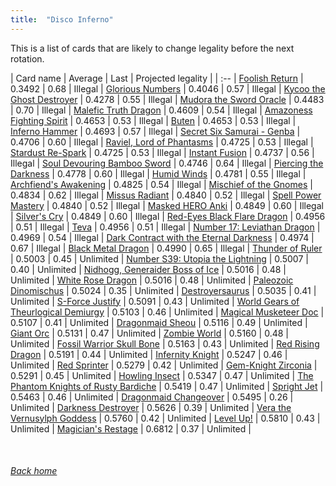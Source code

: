 ```yaml
---
title:  "Disco Inferno"
---
```


This is a list of cards that are likely to change legality before the next rotation.

| Card name | Average | Last | Projected legality |
| :-- |
[Foolish Return](https://db.ygoprodeck.com/card/?search=Foolish%20Return) | 0.3492 | 0.68 | Illegal |
[Glorious Numbers](https://db.ygoprodeck.com/card/?search=Glorious%20Numbers) | 0.4046 | 0.57 | Illegal |
[Kycoo the Ghost Destroyer](https://db.ygoprodeck.com/card/?search=Kycoo%20the%20Ghost%20Destroyer) | 0.4278 | 0.55 | Illegal |
[Mudora the Sword Oracle](https://db.ygoprodeck.com/card/?search=Mudora%20the%20Sword%20Oracle) | 0.4483 | 0.70 | Illegal |
[Malefic Truth Dragon](https://db.ygoprodeck.com/card/?search=Malefic%20Truth%20Dragon) | 0.4609 | 0.54 | Illegal |
[Amazoness Fighting Spirit](https://db.ygoprodeck.com/card/?search=Amazoness%20Fighting%20Spirit) | 0.4653 | 0.53 | Illegal |
[Buten](https://db.ygoprodeck.com/card/?search=Buten) | 0.4653 | 0.53 | Illegal |
[Inferno Hammer](https://db.ygoprodeck.com/card/?search=Inferno%20Hammer) | 0.4693 | 0.57 | Illegal |
[Secret Six Samurai - Genba](https://db.ygoprodeck.com/card/?search=Secret%20Six%20Samurai%20-%20Genba) | 0.4706 | 0.60 | Illegal |
[Raviel, Lord of Phantasms](https://db.ygoprodeck.com/card/?search=Raviel,%20Lord%20of%20Phantasms) | 0.4725 | 0.53 | Illegal |
[Stardust Re-Spark](https://db.ygoprodeck.com/card/?search=Stardust%20Re-Spark) | 0.4725 | 0.53 | Illegal |
[Instant Fusion](https://db.ygoprodeck.com/card/?search=Instant%20Fusion) | 0.4737 | 0.56 | Illegal |
[Soul Devouring Bamboo Sword](https://db.ygoprodeck.com/card/?search=Soul%20Devouring%20Bamboo%20Sword) | 0.4746 | 0.64 | Illegal |
[Piercing the Darkness](https://db.ygoprodeck.com/card/?search=Piercing%20the%20Darkness) | 0.4778 | 0.60 | Illegal |
[Humid Winds](https://db.ygoprodeck.com/card/?search=Humid%20Winds) | 0.4781 | 0.55 | Illegal |
[Archfiend's Awakening](https://db.ygoprodeck.com/card/?search=Archfiend's%20Awakening) | 0.4825 | 0.54 | Illegal |
[Mischief of the Gnomes](https://db.ygoprodeck.com/card/?search=Mischief%20of%20the%20Gnomes) | 0.4834 | 0.62 | Illegal |
[Missus Radiant](https://db.ygoprodeck.com/card/?search=Missus%20Radiant) | 0.4840 | 0.52 | Illegal |
[Spell Power Mastery](https://db.ygoprodeck.com/card/?search=Spell%20Power%20Mastery) | 0.4840 | 0.52 | Illegal |
[Masked HERO Anki](https://db.ygoprodeck.com/card/?search=Masked%20HERO%20Anki) | 0.4849 | 0.60 | Illegal |
[Silver's Cry](https://db.ygoprodeck.com/card/?search=Silver's%20Cry) | 0.4849 | 0.60 | Illegal |
[Red-Eyes Black Flare Dragon](https://db.ygoprodeck.com/card/?search=Red-Eyes%20Black%20Flare%20Dragon) | 0.4956 | 0.51 | Illegal |
[Teva](https://db.ygoprodeck.com/card/?search=Teva) | 0.4956 | 0.51 | Illegal |
[Number 17: Leviathan Dragon](https://db.ygoprodeck.com/card/?search=Number%2017:%20Leviathan%20Dragon) | 0.4969 | 0.54 | Illegal |
[Dark Contract with the Eternal Darkness](https://db.ygoprodeck.com/card/?search=Dark%20Contract%20with%20the%20Eternal%20Darkness) | 0.4974 | 0.67 | Illegal |
[Black Metal Dragon](https://db.ygoprodeck.com/card/?search=Black%20Metal%20Dragon) | 0.4990 | 0.65 | Illegal |
[Thunder of Ruler](https://db.ygoprodeck.com/card/?search=Thunder%20of%20Ruler) | 0.5003 | 0.45 | Unlimited |
[Number S39: Utopia the Lightning](https://db.ygoprodeck.com/card/?search=Number%20S39:%20Utopia%20the%20Lightning) | 0.5007 | 0.40 | Unlimited |
[Nidhogg, Generaider Boss of Ice](https://db.ygoprodeck.com/card/?search=Nidhogg,%20Generaider%20Boss%20of%20Ice) | 0.5016 | 0.48 | Unlimited |
[White Rose Dragon](https://db.ygoprodeck.com/card/?search=White%20Rose%20Dragon) | 0.5016 | 0.48 | Unlimited |
[Paleozoic Dinomischus](https://db.ygoprodeck.com/card/?search=Paleozoic%20Dinomischus) | 0.5024 | 0.35 | Unlimited |
[Destroyersaurus](https://db.ygoprodeck.com/card/?search=Destroyersaurus) | 0.5035 | 0.41 | Unlimited |
[S-Force Justify](https://db.ygoprodeck.com/card/?search=S-Force%20Justify) | 0.5091 | 0.43 | Unlimited |
[World Gears of Theurlogical Demiurgy](https://db.ygoprodeck.com/card/?search=World%20Gears%20of%20Theurlogical%20Demiurgy) | 0.5103 | 0.46 | Unlimited |
[Magical Musketeer Doc](https://db.ygoprodeck.com/card/?search=Magical%20Musketeer%20Doc) | 0.5107 | 0.41 | Unlimited |
[Dragonmaid Sheou](https://db.ygoprodeck.com/card/?search=Dragonmaid%20Sheou) | 0.5116 | 0.49 | Unlimited |
[Giant Orc](https://db.ygoprodeck.com/card/?search=Giant%20Orc) | 0.5131 | 0.47 | Unlimited |
[Zombie World](https://db.ygoprodeck.com/card/?search=Zombie%20World) | 0.5160 | 0.48 | Unlimited |
[Fossil Warrior Skull Bone](https://db.ygoprodeck.com/card/?search=Fossil%20Warrior%20Skull%20Bone) | 0.5163 | 0.43 | Unlimited |
[Red Rising Dragon](https://db.ygoprodeck.com/card/?search=Red%20Rising%20Dragon) | 0.5191 | 0.44 | Unlimited |
[Infernity Knight](https://db.ygoprodeck.com/card/?search=Infernity%20Knight) | 0.5247 | 0.46 | Unlimited |
[Red Sprinter](https://db.ygoprodeck.com/card/?search=Red%20Sprinter) | 0.5279 | 0.42 | Unlimited |
[Gem-Knight Zirconia](https://db.ygoprodeck.com/card/?search=Gem-Knight%20Zirconia) | 0.5291 | 0.45 | Unlimited |
[Howling Insect](https://db.ygoprodeck.com/card/?search=Howling%20Insect) | 0.5347 | 0.47 | Unlimited |
[The Phantom Knights of Rusty Bardiche](https://db.ygoprodeck.com/card/?search=The%20Phantom%20Knights%20of%20Rusty%20Bardiche) | 0.5419 | 0.47 | Unlimited |
[Spright Jet](https://db.ygoprodeck.com/card/?search=Spright%20Jet) | 0.5463 | 0.46 | Unlimited |
[Dragonmaid Changeover](https://db.ygoprodeck.com/card/?search=Dragonmaid%20Changeover) | 0.5495 | 0.26 | Unlimited |
[Darkness Destroyer](https://db.ygoprodeck.com/card/?search=Darkness%20Destroyer) | 0.5626 | 0.39 | Unlimited |
[Vera the Vernusylph Goddess](https://db.ygoprodeck.com/card/?search=Vera%20the%20Vernusylph%20Goddess) | 0.5760 | 0.42 | Unlimited |
[Level Up!](https://db.ygoprodeck.com/card/?search=Level%20Up!) | 0.5810 | 0.43 | Unlimited |
[Magician's Restage](https://db.ygoprodeck.com/card/?search=Magician's%20Restage) | 0.6812 | 0.37 | Unlimited |

<br>

###### [Back home](index)